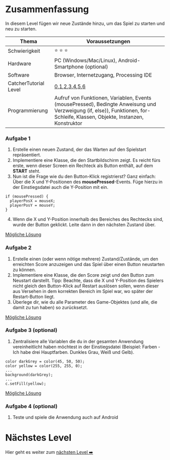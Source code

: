 # Zusammenfassung
In diesem Level fügen wir neue Zustände hinzu, um das Spiel zu starten und neu zu starten.

| Thema                 | Voraussetzungen         |
| --------------------- | ----------------------- |
| Schwierigkeit         | :star: :star: :star:        |
| Hardware              | PC (Windows/Mac/Linux), Android-Smartphone (optional)  |
| Software              | Browser, Internetzugang, Processing IDE  |
| CatcherTutorial Level | [0](https://github.com/Flocksserver/CatcherTutorial/blob/master/tutorial/Level0/Processing_Tutorial_Level_%230-CatcherGameTutorial.md),[1](https://github.com/Flocksserver/CatcherTutorial/blob/master/tutorial/Level1/Processing_Tutorial_Level_%231-CatcherGameTutorial.md),[2](https://github.com/Flocksserver/CatcherTutorial/blob/master/tutorial/Level2/Processing_Tutorial_Level_%232-CatcherGameTutorial.md),[3](https://github.com/Flocksserver/CatcherTutorial/blob/master/tutorial/Level3/Processing_Tutorial_Level_%233-CatcherGameTutorial.md),[4](https://github.com/Flocksserver/CatcherTutorial/blob/master/tutorial/Level4/Processing_Tutorial_Level_%234-CatcherGameTutorial.md),[5](https://github.com/Flocksserver/CatcherTutorial/blob/master/tutorial/Level5/Processing_Tutorial_Level_%235-CatcherGameTutorial.md),[6](https://github.com/Flocksserver/CatcherTutorial/blob/master/tutorial/Level6/Processing_Tutorial_Level_%236-CatcherGameTutorial.md)                        |
| Programmierung        | Aufruf von Funktionen, Variablen,  Events (mousePressed), Bedingte Anweisung und Verzweigung (if, else)), Funktionen, for-Schleife, Klassen, Objekte, Instanzen, Konstruktor|

### Aufgabe 1
1. Erstelle einen neuen Zustand, der das Warten auf den Spielstart repräsentiert.
2. Implementiere eine Klasse, die den Startbildschirm zeigt. Es reicht fürs erste, wenn dieser Screen ein Rechteck als Button enthält, auf dem **START** steht.
3. Nun ist die Frage wie du den Button-Klick registrierst? Ganz einfach: Über die X und Y-Positionen des **mousePressed**-Events. Füge hierzu in der Einstiegsdatei auch die Y-Position mit ein.
```processing
if (mousePressed) {
  playerPosX = mouseX;
  playerPosY = mouseY;
}
```
4. Wenn die X und Y-Position innerhalb des Bereiches des Rechtecks sind, wurde der Button geklickt. Leite dann in den nächsten Zustand über.

[Mögliche Lösung](https://github.com/Flocksserver/CatcherTutorial/blob/master/tutorial/Level7/CatcherTutorialLevel7A1)

### Aufgabe 2
1. Erstelle einen (oder wenn nötige mehrere) Zustand/Zustände, um den erreichten Score anzuzeigen und das Spiel über einen Button neustarten zu können.
2. Implementiere eine Klasse, die den Score zeigt und den Button zum Neustart darstellt. Tipp: Beachte, dass die X und Y-Position des Spielers nicht gleich den Button-Klick auf Restart auslösen sollen, wenn dieser aus Versehen in dem korrekten Bereich im Spiel war, wo später der Restart-Button liegt.
3. Überlege dir, wie du alle Parameter des Game-Objektes (und alle, die damit zu tun haben) so zurücksetzt.

[Mögliche Lösung](https://github.com/Flocksserver/CatcherTutorial/blob/master/tutorial/Level7/CatcherTutorialLevel7A2)

### Aufgabe 3 (optional)
1. Zentralisiere alle Variablen die du in der gesamten Anwendung vereinheitlicht haben möchtest in der Einstiegsdatei (Beispiel: Farben - Ich habe drei Hauptfarben. Dunkles Grau, Weiß und Gelb).
```processing
color darkGrey = color(45, 50, 50);
color yellow = color(255, 255, 0);
...
background(darkGrey);
...
c.setFill(yellow);
```

[Mögliche Lösung](https://github.com/Flocksserver/CatcherTutorial/blob/master/tutorial/Level7/CatcherTutorialLevel7A3)

### Aufgabe 4 (optional)
1. Teste und spiele die Anwendung auch auf Android

# Nächstes Level
Hier geht es weiter zum [nächsten Level :arrow_right:](https://github.com/Flocksserver/CatcherTutorial/blob/master/tutorial/Level8/Processing_Tutorial_Level_%238-CatcherGameTutorial.md)
